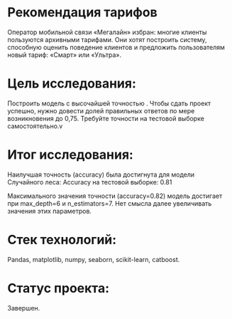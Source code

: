 # Рекомендация тарифов
Оператор мобильной связи «Мегалайн» избран: многие клиенты пользуются архивными тарифами. Они хотят построить систему, способную оценить поведение клиентов и предложить пользователям новый тариф: «Смарт» или «Ультра».

# Цель исследования:
Построить модель с высочайшей точностью . Чтобы сдать проект успешно, нужно довести долей правильных ответов по мере возникновения до 0,75. Требуйте точности на тестовой выборке самостоятельно.v

# Итог исследования:
Наилучшая точность (accuracy) была достигнута для модели Случайного леса: Accuracy на тестовой выборке: 0.81

Максимального значения точности (accuracy=0.82) модель достигает при max_depth=6 и n_estimators=7. Нет смысла далее увеличивать значения этих параметров.

# Стек технологий:
Pandas, matplotlib, numpy, seaborn, scikit-learn, catboost.

# Статус проекта:
Завершен.
